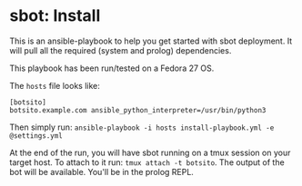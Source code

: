 # sbot: Install

This is an ansible-playbook to help you get started with sbot deployment.
It will pull all the required (system and prolog) dependencies.

This playbook has been run/tested on a Fedora 27 OS.

The `hosts` file looks like:

```
[botsito]
botsito.example.com ansible_python_interpreter=/usr/bin/python3
```

Then simply run: `ansible-playbook -i hosts install-playbook.yml -e @settings.yml`

At the end of the run, you will have sbot running on a tmux session on your target host.
To attach to it run: `tmux attach -t botsito`. The output of the bot will be available.
You'll be in the prolog REPL.
